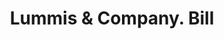 ---
doi: 10.7916/D86D754J
date_other: '1910'
date_other_textual: '1910'
form: printed ephemera
genre:
- Invoices
name:
- Lummis & Company
object_in_context_url: https://biggert.cul.columbia.edu/items/view/ave_biggert_01433
subject_hierarchical_geographic:
- Philadelphia, Pennsylvania, United States
subject_name:
- Lummis & Company
title: Lummis & Company. Bill
sort_title: Lummis & Company. Bill
call_number: ave_biggert_01433
coordinates:
- 40.00944444444445,-75.13333333333334
pid: ave_biggert_01433
identifiers: ave_biggert_01433
thumbnail: https://derivativo-1.library.columbia.edu/iiif/2/ldpd:344614/full/!256,256/0/native.jpg
permalink: "/biggert/ave_biggert_01433/"
layout: iiif-image-page
---